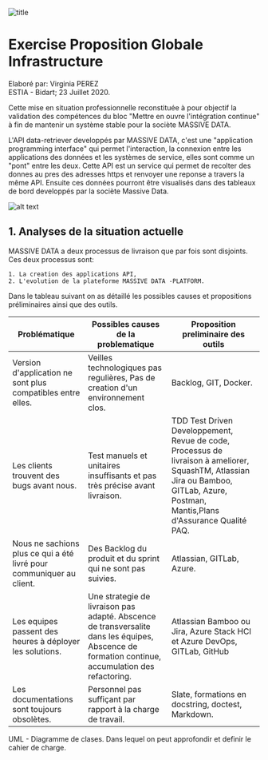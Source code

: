 ![title](https://www.bayonne.cci.fr/images/articles/Le-campus-ESTIA-confirme-son-attractivite_chapeau.png)
# Exercise Proposition Globale Infrastructure

Elaboré par: Virginia PEREZ  
ESTIA - Bidart; 
23 Juillet 2020.

Cette mise en situation professionnelle reconstituée à pour objectif la validation des compétences du bloc "Mettre en ouvre l'intégration continue" à fin de mantenir un système stable pour la sociète MASSIVE DATA.

L'API data-retriever developpés par MASSIVE DATA, c'est une "application programming interface" qui permet l'interaction, la connexion entre les applications des données et les systèmes de service, elles sont comme un "pont" entre les deux. Cette API est un service qui permet de recolter des donnes au pres des adresses https et renvoyer une reponse a travers la même API. Ensuite ces données pourront être visualisés dans des tableaux de bord developpés par la sociète Massive Data.

![alt text](https://qatestlab.com/assets/Uploads/API-Application-Programming-Interface.jpg)

## 1. Analyses de la situation actuelle

MASSIVE DATA a deux processus de livraison que par fois sont disjoints. Ces deux processus sont:

    1. La creation des applications API,
    2. L'evolution de la plateforme MASSIVE DATA -PLATFORM.
    
Dans le tableau suivant on as détaillé les possibles causes et propositions préliminaires ainsi que des outils.


|Problématique        |Possibles causes de la problematique           |Proposition preliminaire des outils                          |
|---------------------|----------------------------------------|--------------------------------|
|Version d'application ne sont plus compatibles entre elles.|Veilles technologiques pas regulières, Pas de creation d'un environnement clos.           |Backlog, GIT, Docker.                    | 
|Les clients trouvent des bugs avant nous.      |Test manuels et unitaires insuffisants et pas très précise avant livraison.  | TDD Test Driven Developpement, Revue de code, Processus de livraison à ameliorer, SquashTM, Atlassian Jira ou Bamboo, GITLab, Azure, Postman, Mantis,Plans d'Assurance Qualité PAQ.|
|Nous ne sachions plus ce qui a été livré pour communiquer au client.|Des Backlog du produit et du sprint qui ne sont pas suivies.    |Atlassian, GITLab, Azure.|
|Les equipes passent des heures à déployer les solutions.            |Une strategie de livraison pas adapté.  Abscence de transversalite dans les équipes, Abscence de formation continue, accumulation des refactoring. |  Atlassian Bamboo ou Jira, Azure Stack HCI et Azure DevOps, GITLab, GitHub|
|Les documentations sont toujours obsolètes.| Personnel pas suffiçant par rapport à la charge de travail.| Slate, formations en docstring, doctest, Markdown. |

UML - Diagramme de clases. Dans lequel on peut approfondir et definir le cahier de charge.

